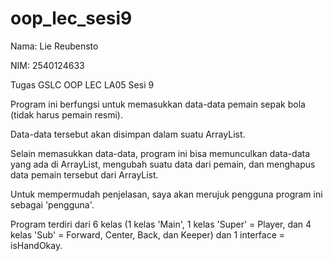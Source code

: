 # oop_lec_sesi9
Nama: Lie Reubensto

NIM: 2540124633

Tugas GSLC OOP LEC LA05 Sesi 9

Program ini berfungsi untuk memasukkan data-data pemain sepak bola (tidak harus pemain resmi).

Data-data tersebut akan disimpan dalam suatu ArrayList.

Selain memasukkan data-data, program ini bisa memunculkan data-data yang ada di ArrayList, mengubah suatu data dari pemain, dan menghapus data pemain tersebut dari ArrayList.

Untuk mempermudah penjelasan, saya akan merujuk pengguna program ini sebagai 'pengguna'.

Program terdiri dari 6 kelas (1 kelas 'Main', 1 kelas 'Super' = Player, dan 4 kelas 'Sub' = Forward, Center, Back, dan Keeper) dan 1 interface = isHandOkay.
